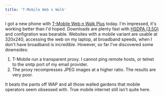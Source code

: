 ```yaml
---
title: 'T-Mobile Web n Walk'
---
```


I got a new phone with [T-Mobile Web n Walk
Plus](http://www.t-mobile.co.uk/personal/pages.do/our-services/internet-on-the-move/internet-on-your-phone-and-laptop-new-customers)
today. I'm impressed, it's working better than I'd hoped. Downloads are
plenty fast with [HSDPA (3.5G)](http://en.wikipedia.org/wiki/HSDPA) and
configration was bearable. Websites with a mobile variant are usable at
320x240, accessing the web on my laptop, at broadband speeds, when I
don't have broadband is incredible. However, so far I've discovered some
downsides:

1.  T-Mobile run a transparent proxy. I cannot ping remote hosts, or
    telnet to the smtp port of my email provider.
2.  The proxy recompresses JPEG images at a higher ratio. The results
    are very poor.

It beats the pants off WAP and all those walled gardens that mobile
operators seem obsessed with. True mobile internet still isn't quite
here.
